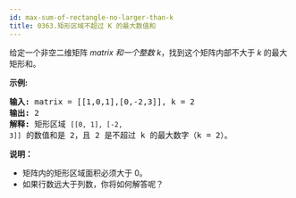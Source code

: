 ```yaml
---
id: max-sum-of-rectangle-no-larger-than-k
title: 0363.矩形区域不超过 K 的最大数值和
---
```

给定一个非空二维矩阵 _matrix _和一个整数_ k_，找到这个矩阵内部不大于 _k_ 的最大矩形和。

**示例:**


<pre><strong>输入: </strong>matrix = [[1,0,1],[0,-2,3]], k = 2<br/><strong>输出: </strong>2 <br/><strong>解释:</strong> 矩形区域 <code>[[0, 1], [-2, 3]]</code> 的数值和是 2，且 2 是不超过 k 的最大数字（k = 2）。<br/></pre>

**说明：**

- 矩阵内的矩形区域面积必须大于 0。
- 如果行数远大于列数，你将如何解答呢？